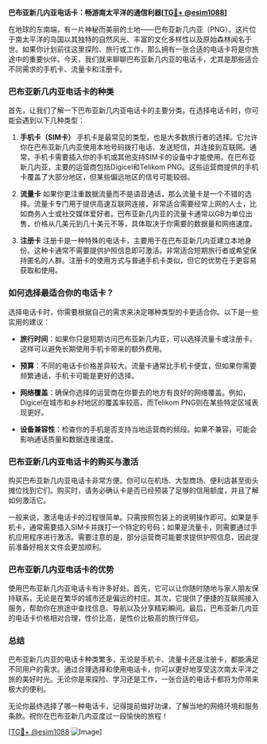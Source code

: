 **巴布亚新几内亚电话卡：畅游南太平洋的通信利器[[TG💪+ @esim1088](https://t.me/s/esim1088)]**

在地球的东南端，有一片神秘而美丽的土地——巴布亚新几内亚（PNG）。这片位于南太平洋的岛国以其独特的自然风光、丰富的文化多样性以及原始森林闻名于世。如果你计划前往这里探险、旅行或工作，那么拥有一张合适的电话卡将是你旅途中的重要伙伴。今天，我们就来聊聊巴布亚新几内亚的电话卡，尤其是那些适合不同需求的手机卡、流量卡和注册卡。

### 巴布亚新几内亚电话卡的种类

首先，让我们了解一下巴布亚新几内亚电话卡的主要分类。在选择电话卡时，你可能会遇到以下几种类型：

1. **手机卡（SIM卡）**
   手机卡是最常见的类型，也是大多数旅行者的选择。它允许你在巴布亚新几内亚使用本地号码拨打电话、发送短信，并连接到互联网。通常，手机卡需要插入你的手机或其他支持SIM卡的设备中才能使用。在巴布亚新几内亚，主要的运营商包括Digicel和Telikom PNG。这些运营商提供的手机卡覆盖了大部分地区，但某些偏远地区的信号可能较弱。

2. **流量卡**
   如果你更注重数据流量而不是语音通话，那么流量卡是一个不错的选择。流量卡专门用于提供高速互联网连接，非常适合需要经常上网的人士，比如商务人士或社交媒体爱好者。巴布亚新几内亚的流量卡通常以GB为单位出售，价格从几美元到几十美元不等，具体取决于你需要的数据量和网络速度。

3. **注册卡**
   注册卡是一种特殊的电话卡，主要用于在巴布亚新几内亚建立本地身份。这种卡通常不需要提供护照信息即可激活，非常适合短期旅行者或希望保持匿名的人群。注册卡的使用方式与普通手机卡类似，但它的优势在于更容易获取和使用。

### 如何选择最适合你的电话卡？

选择电话卡时，你需要根据自己的需求来决定哪种类型的卡更适合你。以下是一些实用的建议：

- **旅行时间**：如果你只是短期访问巴布亚新几内亚，可以选择流量卡或注册卡。这样可以避免长期使用手机卡带来的额外费用。
  
- **预算**：不同的电话卡价格差异较大。流量卡通常比手机卡便宜，但如果你需要频繁通话，手机卡可能是更好的选择。

- **网络覆盖**：确保你选择的运营商在你要去的地方有良好的网络覆盖。例如，Digicel在城市和乡村地区的覆盖率较高，而Telikom PNG则在某些特定区域表现更好。

- **设备兼容性**：检查你的手机是否支持当地运营商的频段。如果不兼容，可能会影响通话质量和数据连接速度。

### 巴布亚新几内亚电话卡的购买与激活

购买巴布亚新几内亚电话卡非常方便。你可以在机场、大型商场、便利店甚至街头摊位找到它们。购买时，请务必确认卡是否已经预装了足够的信用额度，并且了解如何激活它。

一般来说，激活电话卡的过程很简单。只需按照包装上的说明操作即可。如果是手机卡，通常需要插入SIM卡并拨打一个特定的号码；如果是流量卡，则需要通过手机应用程序进行激活。需要注意的是，部分运营商可能要求提供护照信息，因此提前准备好相关文件会更加顺利。

### 巴布亚新几内亚电话卡的优势

使用巴布亚新几内亚电话卡有许多好处。首先，它可以让你随时随地与家人朋友保持联系，无论是在繁华的城市还是偏远的村庄。其次，它提供了便捷的互联网接入服务，帮助你在旅途中查找信息、导航以及分享精彩瞬间。最后，巴布亚新几内亚的电话卡价格相对合理，性价比高，是性价比极高的旅行伴侣。

### 总结

巴布亚新几内亚的电话卡种类繁多，无论是手机卡、流量卡还是注册卡，都能满足不同用户的需求。通过合理选择和使用电话卡，你可以更好地享受这次南太平洋之旅的美好时光。无论你是来探险、学习还是工作，一张合适的电话卡都将为你带来极大的便利。

无论你最终选择了哪一种电话卡，记得提前做好功课，了解当地的网络环境和服务条款。祝你在巴布亚新几内亚度过一段愉快的旅程！

[[TG💪+ @esim1088](https://t.me/s/esim1088) ![Image](https://i.postimg.cc/4NQfJmqS/Snipaste-2025-05-13-00-14-12.png)]